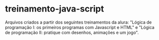 # treinamento-java-script
Arquivos criados a partir dos seguintes treinamentos da alura: "Lógica de programação I: os primeiros programas com Javascript e HTML" e "Lógica de programação II: pratique com desenhos, animações e um jogo".
